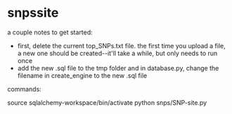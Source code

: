 # snpssite

a couple notes to get started:
- first, delete the current top_SNPs.txt file. the first time you upload a file, a new one should be created--it'll take a while, but only needs to run once
- add the new .sql file to the tmp folder and in database.py, change the filename in create_engine to the new .sql file

commands:

source sqlalchemy-workspace/bin/activate
python snps/SNP-site.py
